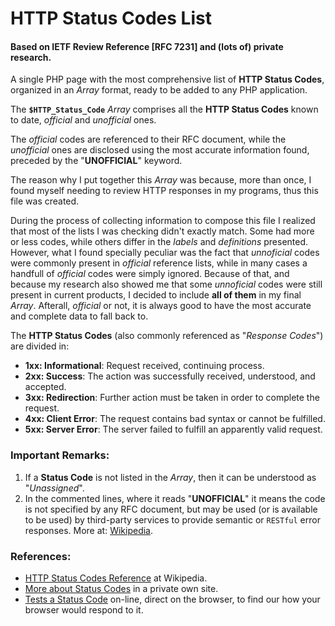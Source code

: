 # HTTP Status Codes List

#### Based on IETF Review Reference [RFC 7231] and (lots of) private research.

A single PHP page with the most comprehensive list of **HTTP Status Codes**, organized in an *Array* format, ready to be added to any PHP application.

The **`$HTTP_Status_Code`** *Array* comprises all the **HTTP Status Codes** known to date, _official_ and _unofficial_ ones.

The _official_ codes are referenced to their RFC document, while the _unofficial_ ones are disclosed using the most accurate information found, preceded by the "**UNOFFICIAL**" keyword.

The reason why I put together this *Array* was because, more than once, I found myself needing to review HTTP responses in my programs, thus this file was created. 

During the process of collecting information to compose this file I realized that most of the lists I was checking didn't exactly match. Some had more or less codes, while others differ in the *labels* and *definitions* presented. However, what I found specially peculiar was the fact that _unnoficial_ codes were commonly present in _official_ reference lists, while in many cases a handfull of _official_ codes were simply ignored. Because of that, and because my research also showed me that some _unnoficial_ codes were still present in current products, I decided to include **all of them** in my final *Array*. Afterall, _official_ or not, it is always good to have the most accurate and complete data to fall back to.

The **HTTP Status Codes** (also commonly referenced as "*Response Codes*") are divided in:

* **1xx: Informational**: Request received, continuing process.
* **2xx: Success**: The action was successfully received, understood, and accepted.
* **3xx: Redirection**: Further action must be taken in order to complete the request.
* **4xx: Client Error**: The request contains bad syntax or cannot be fulfilled.
* **5xx: Server Error**: The server failed to fulfill an apparently valid request.


### Important Remarks:

 1. If a **Status Code** is not listed in the *Array*, then it can be understood as "*Unassigned*".
 2. In the commented lines, where it reads "**UNOFFICIAL**" it means the code is not specified by any RFC document, but may be used (or is available to be used) by third-party services to provide semantic or `RESTful` error responses. More at: <a href="https://en.wikipedia.org/wiki/Representational_state_transfer" target="_blank">Wikipedia</a>.


### References:

* [HTTP Status Codes Reference](http://www.iana.org/assignments/http-status-codes/http-status-codes.xhtml) at Wikipedia.
* [More about Status Codes](http://getstatuscode.com/) in a private own site.
* [Tests a Status Code](http://getstatuscode.com/) on-line, direct on the browser, to find our how your browser would respond to it.
